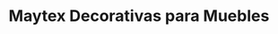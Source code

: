 ---
title: "Maytex Decorativas para Muebles"
url: /pereira/maytex-decorativas-para-muebles/
shop: Raumausstattung
---